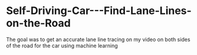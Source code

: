 # Self-Driving-Car---Find-Lane-Lines-on-the-Road
The goal was to get an accurate lane line tracing on my video on both sides of the road for the car using machine learning

